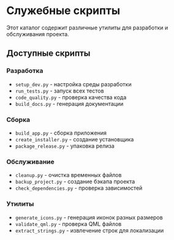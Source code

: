 # Служебные скрипты

Этот каталог содержит различные утилиты для разработки и обслуживания проекта.

## Доступные скрипты

### Разработка
- `setup_dev.py` - настройка среды разработки
- `run_tests.py` - запуск всех тестов
- `code_quality.py` - проверка качества кода
- `build_docs.py` - генерация документации

### Сборка
- `build_app.py` - сборка приложения
- `create_installer.py` - создание установщика
- `package_release.py` - упаковка релиза

### Обслуживание
- `cleanup.py` - очистка временных файлов
- `backup_project.py` - создание бэкапа проекта
- `check_dependencies.py` - проверка зависимостей

### Утилиты
- `generate_icons.py` - генерация иконок разных размеров
- `validate_qml.py` - проверка QML файлов
- `extract_strings.py` - извлечение строк для локализации
